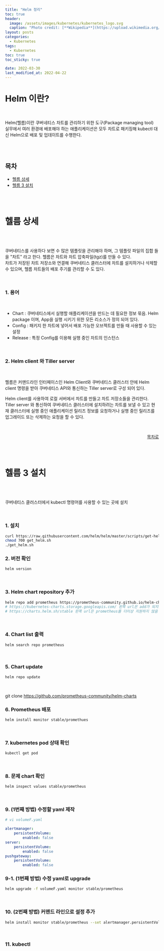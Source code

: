 ```yaml
---
title: "Helm 정리"
toc: true
header:
  image: /assets/images/kubernetes/kubernetes_logo.svg
  caption: "Photo credit: [**Wikipedia**](https://upload.wikimedia.org/wikipedia/commons/3/39/Kubernetes_logo_without_workmark.svg)"
layout: posts
categories:
  - Kubernetes
tags:
  - Kubernetes
toc: true
toc_sticky: true

date: 2022-03-30
last_modified_at: 2022-04-22
---
```


<a id="home1"></a>

# Helm 이란?

<br>

Helm(헬름)이란 쿠버네티스 차트를 관리하기 위한 도구(Package managing tool) <br>
실무에서 여러 환경에 배포해야 하는 애플리케이션은 모두 차트로 패키징해 kubectl 대신 Helm으로 배포 및 업데이트를 수행한다.

<br><br>

## 목차

- [헬름 상세](#1)
- [헬름 3 설치](#2)

<br><br>
<a id="1"></a> 

# 헬름 상세

<br><br>

쿠버네티스를 사용하다 보면 수 많은 템플릿을 관리해야 하며, 그 템플릿 파일의 집합 들을 "차트" 라고 한다.
헬름은 차트와 차트 압축파일(tgz)를 만들 수 있다. <br>
차트가 저장된 차트 저장소와 연결해 쿠버네티스 클러스터에 차트를 설치하거나 삭제할 수 있으며, 헬름 차트들의 배포 주기를 관리할 수 도 있다.

<br>

### 1. 용어

<br>

 * Chart : 쿠버네티스에서 실행할 애플리케이션을 만드는 데 필요한 정보 묶음. Helm package 이며, App을 실행 시키기 위한 모든 리소스가 정의 되어 있다.
 * Config : 패키지 한 차트에 넣어서 배포 가능한 오브젝트를 만들 때 사용할 수 있는 설정
 * Release : 특정 Config를 이용해 실행 중인 차트의 인스턴스

<br>

### 2. Helm client 와 Tiller server

<br>

헬름은 커맨드라인 인터페이스인 Helm Client와 쿠버네티스 클러스터 안에 Helm client 명령을 받아 쿠버네티스 API와 통신하는 Tiller server로 구성 되어 있다.

Helm client를 사용하여 로컬 서버에서 차트를 만들고 차트 저장소들을 관리한다. Tiller server 와 통신하여 쿠버네티스 클러스터에 설치하려는 차트를 보낼 수 있고 현재 클러스터에 실행 중인 애플리케이션 릴리즈 정보를 요청하거나 실행 중인 릴리즈를 업그레이드 또는 삭제하는 요청을 할 수 있다.

<br>
<div align="right"> 

[목차로](#home1) 
</div><br><br>

<a id="2"></a> 

# 헬름 3 설치

<br><br>

쿠버네티스 클러스터에서 kubectl 명령어를 사용할 수 있는 곳에 설치

<br>

### 1. 설치

```bash
curl https://raw.githubusercontent.com/helm/helm/master/scripts/get-helm-3 > get_helm.sh
chmod 700 get_helm.sh
./get_helm.sh
```

### 2. 버전 확인

```bash
helm version
```

<br>

### 3. Helm chart repository 추가

```bash
helm repo add prometheus https://prometheus-community.github.io/helm-charts
# https://kubernetes-charts.storage.googleapis.com/ 왼쪽 url은 add가 되지 않음
# https://charts.helm.sh/stable 왼쪽 url은 prometheus를 더이상 지원하지 않음
```

<br>

### 4. Chart list 출력

```bash
helm search repo prometheus
```

<br>

### 5. Chart update
```bash
helm repo update
```

<br>


git clone https://github.com/prometheus-community/helm-charts
### 6. Prometheus 배포
```bash
helm install monitor stable/promethues
```

<br>

### 7. kubernetes pod 상태 확인
```bash
kubectl get pod
```

<br>

### 8. 문제 chart 확인
```bash
helm inspect values stable/prometheus
```

<br>

### 9. (1번째 방법) 수정할 yaml 제작

``` yaml
# vi volumeF.yaml

alertmanager:
    persistentVolume:
        enabled: false
server:  
    persistentVolume:
        enabled: false
pushgateway: 
    persistentVolume:
        enabled: false
```

### 9-1. (1번째 방법) 수정 yaml로 upgrade
```bash
helm upgrade -f volumeF.yaml monitor stable/prometheus
```

<br>

### 10. (2번째 방법) 커맨드 라인으로 설정 추가
```bash
helm install monitor stable/prometheus --set alertmanager.persistentVolume.enabled=false --set server.persistentVolume.enabled=false --set pushgateway.persistentVolume.enabled=false 
```

<br>

### 11. kubectl